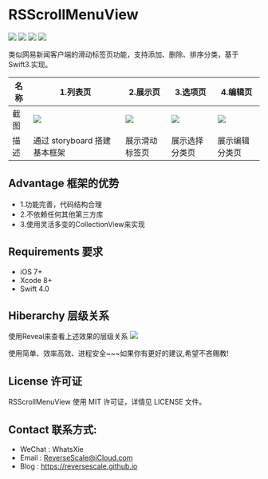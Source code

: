 # RSScrollMenuView

![](https://img.shields.io/badge/platform-iOS-red.svg) ![](https://img.shields.io/badge/language-Swift-orange.svg) ![](https://img.shields.io/badge/download-2.2MB-brightgreen.svg
) ![](https://img.shields.io/badge/license-MIT%20License-brightgreen.svg) 

类似网易新闻客户端的滑动标签页功能，支持添加、删除、排序分类，基于Swift3.实现。

| 名称 |1.列表页 |2.展示页 |3.选项页 |4.编辑页 |
| ------------- | ------------- | ------------- | ------------- | ------------- |
| 截图 | ![](http://og1yl0w9z.bkt.clouddn.com/17-7-18/62629504.jpg) | ![](http://og1yl0w9z.bkt.clouddn.com/17-7-18/35619379.jpg) | ![](http://og1yl0w9z.bkt.clouddn.com/17-7-18/58849930.jpg) | ![](http://og1yl0w9z.bkt.clouddn.com/17-7-18/50392908.jpg) |
| 描述 | 通过 storyboard 搭建基本框架 | 展示滑动标签页 | 展示选择分类页 | 展示编辑分类页 |


## Advantage 框架的优势
* 1.功能完善，代码结构合理
* 2.不依赖任何其他第三方库
* 3.使用灵活多变的CollectionView来实现

## Requirements 要求
* iOS 7+
* Xcode 8+
* Swift 4.0


## Hiberarchy 层级关系
使用Reveal来查看上述效果的层级关系
![](http://og1yl0w9z.bkt.clouddn.com/17-7-18/81869965.jpg)

使用简单、效率高效、进程安全~~~如果你有更好的建议,希望不吝赐教!


## License 许可证
RSScrollMenuView 使用 MIT 许可证，详情见 LICENSE 文件。


## Contact 联系方式:
* WeChat : WhatsXie
* Email : ReverseScale@iCloud.com
* Blog : https://reversescale.github.io

